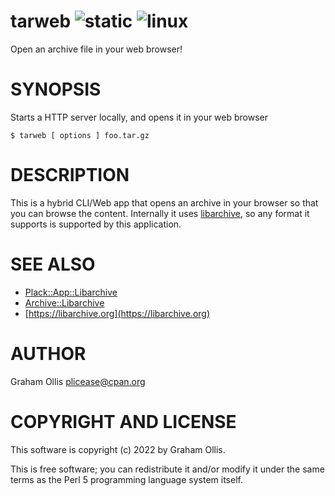 # tarweb ![static](https://github.com/uperl/App-tarweb/workflows/static/badge.svg) ![linux](https://github.com/uperl/App-tarweb/workflows/linux/badge.svg)

Open an archive file in your web browser!

# SYNOPSIS

Starts a HTTP server locally, and opens it in your web browser

```
$ tarweb [ options ] foo.tar.gz
```

# DESCRIPTION

This is a hybrid CLI/Web app that opens an archive in your browser
so that you can browse the content.  Internally it uses
[libarchive](https://libarchive.org), so any format it supports is
supported by this application.

# SEE ALSO

- [Plack::App::Libarchive](https://metacpan.org/pod/Plack::App::Libarchive)
- [Archive::Libarchive](https://metacpan.org/pod/Archive::Libarchive)
- [https://libarchive.org](https://libarchive.org)

# AUTHOR

Graham Ollis <plicease@cpan.org>

# COPYRIGHT AND LICENSE

This software is copyright (c) 2022 by Graham Ollis.

This is free software; you can redistribute it and/or modify it under
the same terms as the Perl 5 programming language system itself.
